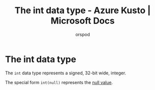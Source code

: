﻿---
title: The int data type - Azure Kusto | Microsoft Docs
description: This article describes The int data type in Azure Kusto.
author: orspod
ms.author: v-orspod
ms.reviewer: mblythe
ms.service: kusto
ms.topic: reference
ms.date: 09/24/2018
---
# The int data type

The `int` data type represents a signed, 32-bit wide, integer.

The special form `int(null)` represents the [null value](null-values.md).